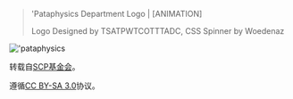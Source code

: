 > 'Pataphysics Department Logo | [ANIMATION]
> 
> Logo Designed by TSATPWTCOTTTADC, CSS Spinner by Woedenaz

!['pataphysics](https://142428525.github.io/image/'pataphysics.svg "杀死我们的神")

转载自[SCP基金会](https://scp-wiki-cn.wikidot.com/theme:pataphysics)。

遵循[CC BY-SA 3.0](https://creativecommons.org/licenses/by-sa/3.0/deed.zh)协议。
